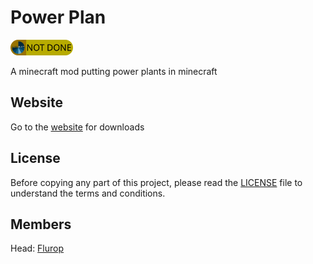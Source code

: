 # Power Plan

[<img alt="Status" src="https://raw.githubusercontent.com/Orbinuity/.github/main/status/not_done.png" width="100" height="25">](https://orbinuity.github.io/Orbinuity/statusIcons.html)

A minecraft mod putting power plants in minecraft

## Website

Go to the [website](https://orbinuity.github.io/Orbinuity/PowerPlan.html) for downloads

## License

Before copying any part of this project, please read the [LICENSE](./LICENSE) file to understand the terms and conditions.

## Members

Head: [Flurop](https://github.com/Flurop)